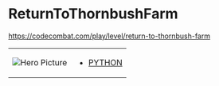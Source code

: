 # ReturnToThornbushFarm 

https://codecombat.com/play/level/return-to-thornbush-farm
<table>
<tr>
<td>

![Hero Picture](hero.png?raw=true "Hero Picture")

</td>
<td>
<ul>
<li>

[PYTHON](ReturnToThornbushFarm.py)

</li>
</td>
</tr>
<table>